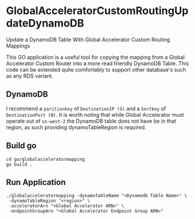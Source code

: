 # GlobalAcceleratorCustomRoutingUpdateDynamoDB

Update a DynamoDB Table With Global Accelerator Custom Routing Mappings

This GO application is a useful tool for copying the mapping from a Global Accelerator Custom Router into a more read friendly DynamoDB Table. This code can be extended quite comfortably to support other database's such as any RDS variant.

## DynamoDB

I recommend a `paritionkey` of `DestinationIP (S)` and a `Sortkey` of `DestinationPort (N)`.
It is worth noting that while Global Accelerator must operate out of `us-west-2` the DynamoDB table does not have be in that region, as such providing dynamoTableRegion is required.

## Build go

```shell
cd go/globalacceleratormapping
go build .
```

## Run Application

```shell
./globalacceleratormapping -dynamoTableName "<Dynamodb Table Name>" \
 -dynamoTableRegion "<region>" \
 -acceleratorArn "<Global Accelerator ARN>" \
 -endpointGroupArn "<Global Accelerator Endpoint Group ARN>"
 ```
